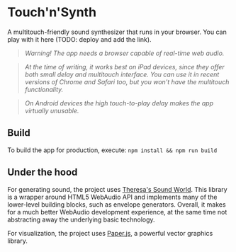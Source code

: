 # Touch'n'Synth
A multitouch-friendly sound synthesizer that runs in your browser. You can play with it here (TODO: deploy and add the link).

> *Warning! The app needs a browser capable of real-time web audio.*

> *At the time of writing, it works best on iPad devices, since they offer both small delay and multitouch interface.*
> *You can use it in recent versions of Chrome and Safari too, but you won't have the multitouch functionality.*

> *On Android devices the high touch-to-play delay makes the app virtually unusable.*

## Build

To build the app for production, execute:
```npm install && npm run build```

## Under the hood

For generating sound, the project uses [Theresa's Sound World](http://theresassoundworld.com/). This library is a wrapper around HTML5 WebAudio API and implements many of the lower-level building blocks, such as envelope generators. Overall, it makes for a much better WebAudio development experience, at the same time not abstracting away the underlying basic technology.

For visualization, the project uses [Paper.js](http://paperjs.org/), a powerful vector graphics library.
